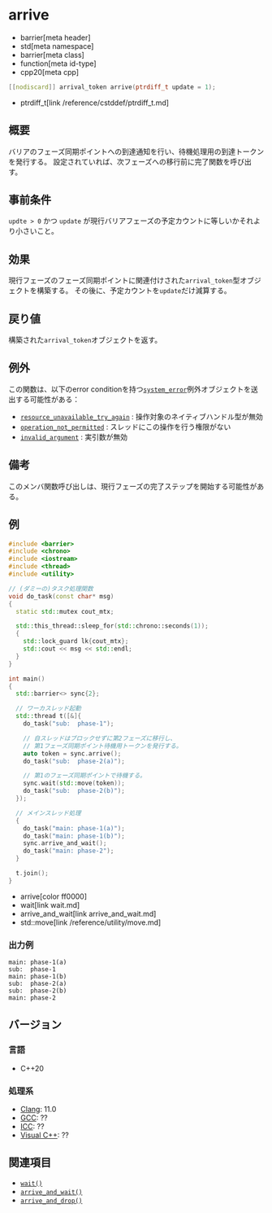 # arrive
* barrier[meta header]
* std[meta namespace]
* barrier[meta class]
* function[meta id-type]
* cpp20[meta cpp]

```cpp
[[nodiscard]] arrival_token arrive(ptrdiff_t update = 1);
```
* ptrdiff_t[link /reference/cstddef/ptrdiff_t.md]

## 概要
バリアのフェーズ同期ポイントへの到達通知を行い、待機処理用の到達トークンを発行する。
設定されていれば、次フェーズへの移行前に完了関数を呼び出す。


## 事前条件
`updte > 0` かつ `update` が現行バリアフェーズの予定カウントに等しいかそれより小さいこと。


## 効果
現行フェーズのフェーズ同期ポイントに関連付けされた`arrival_token`型オブジェクトを構築する。
その後に、予定カウントを`update`だけ減算する。


## 戻り値
構築された`arrival_token`オブジェクトを返す。


## 例外
この関数は、以下のerror conditionを持つ[`system_error`](/reference/system_error/system_error.md)例外オブジェクトを送出する可能性がある：

- [`resource_unavailable_try_again`](/reference/system_error/errc.md) : 操作対象のネイティブハンドル型が無効
- [`operation_not_permitted`](/reference/system_error/errc.md) : スレッドにこの操作を行う権限がない
- [`invalid_argument`](/reference/system_error/errc.md) : 実引数が無効


## 備考
このメンバ関数呼び出しは、現行フェーズの完了ステップを開始する可能性がある。


## 例
```cpp example
#include <barrier>
#include <chrono>
#include <iostream>
#include <thread>
#include <utility>

// (ダミーの)タスク処理関数
void do_task(const char* msg)
{
  static std::mutex cout_mtx;

  std::this_thread::sleep_for(std::chrono::seconds(1));
  {
    std::lock_guard lk{cout_mtx};
    std::cout << msg << std::endl;
  }
}

int main()
{
  std::barrier<> sync{2};

  // ワーカスレッド起動
  std::thread t([&]{
    do_task("sub:  phase-1");

    // 自スレッドはブロックせずに第2フェーズに移行し、
    // 第1フェーズ同期ポイント待機用トークンを発行する。
    auto token = sync.arrive();
    do_task("sub:  phase-2(a)");

    // 第1のフェーズ同期ポイントで待機する。
    sync.wait(std::move(token));
    do_task("sub:  phase-2(b)");
  });

  // メインスレッド処理
  {
    do_task("main: phase-1(a)");
    do_task("main: phase-1(b)");
    sync.arrive_and_wait();
    do_task("main: phase-2");
  }

  t.join();
}
```
* arrive[color ff0000]
* wait[link wait.md]
* arrive_and_wait[link arrive_and_wait.md]
* std::move[link /reference/utility/move.md]

### 出力例
```
main: phase-1(a)
sub:  phase-1
main: phase-1(b)
sub:  phase-2(a)
sub:  phase-2(b)
main: phase-2
```


## バージョン
### 言語
- C++20

### 処理系
- [Clang](/implementation.md#clang): 11.0
- [GCC](/implementation.md#gcc): ??
- [ICC](/implementation.md#icc): ??
- [Visual C++](/implementation.md#visual_cpp): ??


## 関連項目
- [`wait()`](wait.md)
- [`arrive_and_wait()`](arrive_and_wait.md)
- [`arrive_and_drop()`](arrive_and_drop.md)

